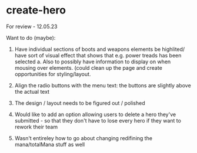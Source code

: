 # create-hero

For review - 12.05.23

Want to do (maybe): 
1. Have individual sections of boots and weapons elements be highlited/ have sort of visual effect that shows that e.g. power treads has been selected
a. Also to possibly have information to display on when mousing over elements. (could clean up the page and create opportunities for styling/layout.

2. Align the radio buttons with the menu text: the buttons are slightly above the actual text

3. The design / layout needs to be figured out / polished 

4. Would like to add an option allowing users to delete a hero they've submitted - so that they don't have to lose every hero if they want to rework their team

5. Wasn't entireley how to go about changing redifining the mana/totalMana stuff as well

